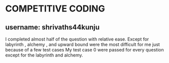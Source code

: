 # COMPETITIVE CODING
## username: shrivaths44kunju
I completed almost half of the question with relative ease.
Except for labyrinth , alchemy , and upward bound were the most difficult for me just because of a few test cases
My test case 0 were passed for every question except for the labyrinth and alchemy.

